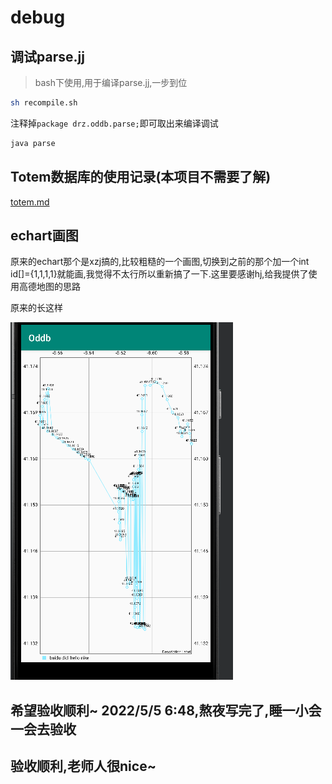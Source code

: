 # debug

## 调试parse.jj

> bash下使用,用于编译parse.jj,一步到位

```bash
sh recompile.sh
```

注释掉`package drz.oddb.parse;`即可取出来编译调试

```bash
java parse
```

## Totem数据库的使用记录(本项目不需要了解)

[totem.md](totem.md)

## echart画图

原来的echart那个是xzj搞的,比较粗糙的一个画图,切换到之前的那个加一个int id[]={1,1,1,1}就能画,我觉得不太行所以重新搞了一下.这里要感谢hj,给我提供了使用高德地图的思路

原来的长这样

![3qwek](https://raw.githubusercontent.com/learner-lu/picbed/master/3qwek.png)

## 希望验收顺利~ 2022/5/5 6:48,熬夜写完了,睡一小会一会去验收

## 验收顺利,老师人很nice~
